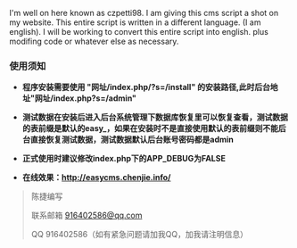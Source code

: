 I'm well on here known as czpetti98. I am giving this cms script a shot on my website. This entire script is written in a different language. (I am english).
I will be working to convert this entire script into english. plus modifing code or whatever else as necessary.

### 使用须知

- **程序安装需要使用 "网址/index.php/?s=/install" 的安装路径,此时后台地址"网址/index.php?s=/admin"** 

- **测试数据在安装后进入后台系统管理下数据库恢复里可以恢复查看，测试数据的表前缀是默认的easy_，如果在安装时不是直接使用默认的表前缀则不能后台直接恢复测试数据，测试数据默认后台账号密码都是admin** 

- **正式使用时建议修改index.php下的APP_DEBUG为FALSE** 

- **在线效果：http://easycms.chenjie.info/**

>陈捷编写
>
>联系邮箱 916402586@qq.com
>
>QQ 916402586（如有紧急问题请加我QQ，加我请注明信息）
